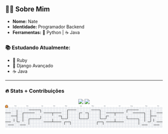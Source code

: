 ## 🧑‍💻 Sobre Mim

- **Nome:** Nate  
- **Identidade:** Programador Backend  
- **Ferramentas:** 🐍 Python | ☕ Java

### 📚 Estudando Atualmente:
- 💎 Ruby  
- 🌿 Django Avançado  
- ☕ Java  

---

### 🔥 Stats + Contribuições
<div align="center">
  <img src="https://github-readme-stats.vercel.app/api?username=jogodoidinho&hide_title=true&hide_rank=true&show_icons=true&include_all_commits=true&count_private=true&disable_animations=true&theme=tokyonight&locale=pt-br&hide_border=true" height="150"/>
  <img src="https://github-readme-stats.vercel.app/api/top-langs?username=jogodoidinho&layout=compact&langs_count=6&theme=tokyonight&hide_border=true" height="150"/>
</div>

<picture>
  <source media="(prefers-color-scheme: dark)" srcset="https://raw.githubusercontent.com/jogodoidinho/jogodoidinho/output/pacman-contribution-graph-dark.svg">
  <source media="(prefers-color-scheme: light)" srcset="https://raw.githubusercontent.com/jogodoidinho/jogodoidinho/output/pacman-contribution-graph.svg">
  <img alt="Pacman Contribution Graph" src="https://raw.githubusercontent.com/jogodoidinho/jogodoidinho/output/pacman-contribution-graph.svg">
</picture>
